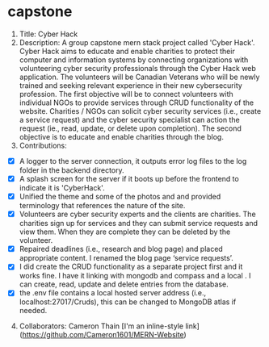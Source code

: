 # capstone
1. Title: Cyber Hack
2. Description: A group capstone mern stack project called 'Cyber Hack'.  Cyber Hack aims to educate and enable charities to protect their computer and information systems by connecting organizations with volunteering cyber security professionals through the Cyber Hack web application. The volunteers will be Canadian Veterans who will be newly trained and seeking relevant experience in their new cybersecurity profession. The first objective will be to connect volunteers with individual NGOs to provide services 
through CRUD functionality of the website.  Charities / NGOs can solicit cyber security services (i.e., create a service request) and the cyber security 
specialist can action the request (ie., read, update, or delete upon completion).  The second objective is to educate and enable charities through 
the blog. 
3. Contributions:
* [x] A logger to the server connection, it outputs error log files to the log folder in the backend directory.  
* [x] A splash screen for the server if it boots up before the frontend to indicate it is 'CyberHack'.  
* [x] Unified the theme and some of the photos and and provided terminology that references the nature of the site.  
* [x] Volunteers are cyber security experts and the clients are charities.  The charities sign up for services and they can submit service requests and view them.  When they are complete they can be deleted by the volunteer.  
* [x] Repaired deadlines (i.e., research and blog page) and placed appropriate content.  I renamed the blog page ‘service requests’. 
* [x] I did create the CRUD functionality as a separate project first and it works fine.  I have it linking with mongodb and compass and a local .  I can create, read, update and delete entries from the database.
* [x] the .env file contains a local hosted server address (i.e., localhost:27017/Cruds), this can be changed to MongoDB atlas if needed. 
4. Collaborators: Cameron Thain
[I'm an inline-style link] (https://github.com/Cameron1601/MERN-Website)




